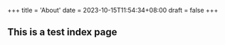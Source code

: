 +++
title = 'About'
date = 2023-10-15T11:54:34+08:00
draft = false
+++

## This is a test index page